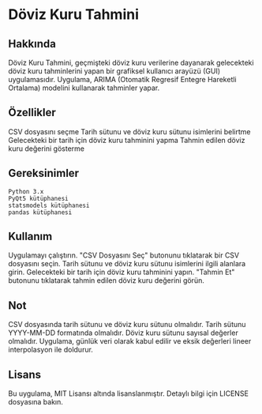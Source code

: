 # Döviz Kuru Tahmini
## Hakkında
Döviz Kuru Tahmini, geçmişteki döviz kuru verilerine dayanarak gelecekteki döviz kuru tahminlerini yapan bir grafiksel kullanıcı arayüzü (GUI) uygulamasıdır. Uygulama, ARIMA (Otomatik Regresif Entegre Hareketli Ortalama) modelini kullanarak tahminler yapar.

## Özellikler
CSV dosyasını seçme
Tarih sütunu ve döviz kuru sütunu isimlerini belirtme
Gelecekteki bir tarih için döviz kuru tahminini yapma
Tahmin edilen döviz kuru değerini gösterme
## Gereksinimler
```
Python 3.x
PyQt5 kütüphanesi
statsmodels kütüphanesi
pandas kütüphanesi
```
## Kullanım
Uygulamayı çalıştırın.
"CSV Dosyasını Seç" butonunu tıklatarak bir CSV dosyasını seçin.
Tarih sütunu ve döviz kuru sütunu isimlerini ilgili alanlara girin.
Gelecekteki bir tarih için döviz kuru tahminini yapın.
"Tahmin Et" butonunu tıklatarak tahmin edilen döviz kuru değerini görün.
## Not
CSV dosyasında tarih sütunu ve döviz kuru sütunu olmalıdır.
Tarih sütunu YYYY-MM-DD formatında olmalıdır.
Döviz kuru sütunu sayısal değerler olmalıdır.
Uygulama, günlük veri olarak kabul edilir ve eksik değerleri lineer interpolasyon ile doldurur.
## Lisans
Bu uygulama, MIT Lisansı altında lisanslanmıştır. Detaylı bilgi için LICENSE dosyasına bakın.
